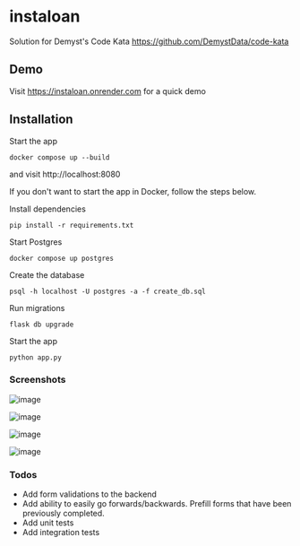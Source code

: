 # instaloan

Solution for Demyst's Code Kata https://github.com/DemystData/code-kata

## Demo

Visit https://instaloan.onrender.com for a quick demo

## Installation

Start the app

```
docker compose up --build
```

and visit http://localhost:8080

If you don't want to start the app in Docker, follow the steps below.

Install dependencies

```
pip install -r requirements.txt
```

Start Postgres

```
docker compose up postgres
```

Create the database

```
psql -h localhost -U postgres -a -f create_db.sql
```

Run migrations

```
flask db upgrade
```

Start the app

```
python app.py
```

### Screenshots

![image](https://github.com/nisanthchunduru/instaloan/assets/1789832/7445c73d-8aad-412f-9389-82c654036cd2)

![image](https://github.com/nisanthchunduru/instaloan/assets/1789832/38cfca3c-5dc9-4225-98db-8bf75bc0f7db)

![image](https://github.com/nisanthchunduru/instaloan/assets/1789832/b5656759-83b3-43e6-bee6-d4d1263bebfb)

![image](https://github.com/nisanthchunduru/instaloan/assets/1789832/c9db33f3-9ab5-4311-be86-d8ad3eaf84d0)

### Todos

- Add form validations to the backend
- Add ability to easily go forwards/backwards. Prefill forms that have been previously completed.
- Add unit tests
- Add integration tests
